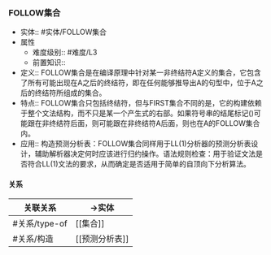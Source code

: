 ###  FOLLOW集合 
- 实体:: #实体/FOLLOW集合 
- 属性
	- 难度级别:: #难度/L3 
	- 前置知识::
- 定义:: FOLLOW集合是在编译原理中针对某一非终结符A定义的集合，它包含了所有可能出现在A之后的终结符，即在任何能够推导出A的句型中，位于A之后的终结符所组成的集合。
- 特点:: FOLLOW集合只包括终结符，但与FIRST集合不同的是，它的构建依赖于整个文法结构，而不只是某一个产生式的右部。如果符号串的结尾标记()可能跟在非终结符后面，则可能跟在非终结符A后面，则也在A的FOLLOW集合内。
- 应用:: 构造预测分析表：FOLLOW集合同样用于LL(1)分析器的预测分析表设计，辅助解析器决定何时应该进行归约操作。语法规则检查：用于验证文法是否符合LL(1)文法的要求，从而确定是否适用于简单的自顶向下分析算法。
#### 关系
| 关联关系 | ->实体 |
| ---- | ---- |
| #关系/type-of | [[集合]] |
| #关系/构造  | [[预测分析表]] |